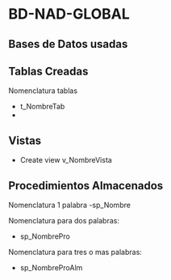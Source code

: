 # BD-NAD-GLOBAL

## Bases de Datos usadas

## Tablas Creadas
Nomenclatura tablas
- t_NombreTab
- 
## Vistas
- Create view v_NombreVista

## Procedimientos Almacenados
Nomenclatura 1 palabra
-sp_Nombre

Nomenclatura para dos palabras:
- sp_NombrePro

Nomenclatura para tres o mas palabras:
- sp_NombreProAlm


